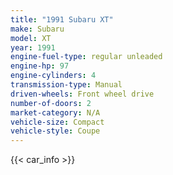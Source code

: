 ```yaml
---
title: "1991 Subaru XT"
make: Subaru
model: XT
year: 1991
engine-fuel-type: regular unleaded
engine-hp: 97
engine-cylinders: 4
transmission-type: Manual
driven-wheels: Front wheel drive
number-of-doors: 2
market-category: N/A
vehicle-size: Compact
vehicle-style: Coupe
---
```


{{< car_info >}}
